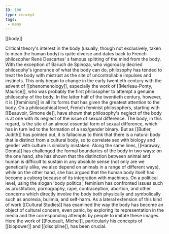 ```yaml
---
ID: 100
type: concept
tags: 
 - many
---
```


[[body]]

 Critical theory's
interest in the body (usually, though not exclusively, taken to mean the
human body) is quite diverse and dates back to French philosopher René
Descartes' s famous splitting of the mind from the body. With the
exception of Baruch de Spinoza, who vigorously decried philosophy's
ignorance of what the body can do, philosophy has tended to treat the
body with mistrust as the site of uncontrollable impulses and instincts.
This only began to change in the early twentieth century with the advent
of [[phenomenology]],
especially the work of [[Merleau-Ponty, Maurice]], who was
probably the first philosopher to attempt a genuine philosophy of the
body. In the latter half of the twentieth century, however, it is
[[feminism]] in all its forms
that has given the greatest attention to the body. On a philosophical
level, French feminist philosophers, starting with [[Beauvoir, Simone de]], have shown that
philosophy's neglect of the body is at one with its neglect of the issue
of sexual difference. The body, in this regard, is the site of an almost
essential form of sexual difference, which has in turn led to the
formation of a sex/gender binary. But as [[Butler, Judith]] has pointed out, it
is fallacious to think that there is a natural body that is distinct
from a cultural body, so to correlate sex with biology and gender with
culture is similarly mistaken. Along the same lines, [[Haraway, Donna]] has challenged the
formal boundaries of the body in two ways: on the one hand, she has
shown that the distinction between animal and human is difficult to
sustain in any absolute sense (not only are we genetically alike, we
also depend on animals in a range of different ways), while on the other
hand, she has argued that the human body itself has become a cyborg
because of its integration with machines. On a political level, using
the slogan 'body politics', feminism has confronted issues such as
prostitution, pornography, rape, contraception, abortion, and other
concerns which directly involve the body both physically and
symbolically such as anorexia, bulimia, and self-harm. As a lateral
extension of this kind of work [[Cultural Studies]] has examined the way
the body has become an object of cultural concern, even panic, by
exploring its representation in the media and the corresponding attempts
by people to imitate these images. Here the work of [[Foucault, Michel]], particularly his
concepts of [[biopower]] and
[[discipline]], has been
crucial.

